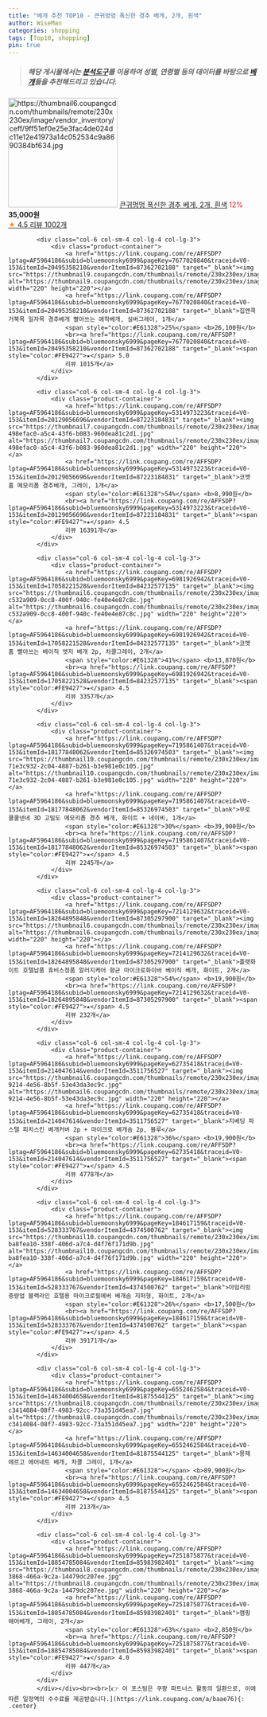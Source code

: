 ```yaml
---
title: "베개 추천 TOP10 - 큰귀멍멍 폭신한 경추 베게, 2개, 흰색"
author: WiseMan
categories: shopping
tags: [Top10, shopping]
pin: true
---
```


> ##### 해당 게시물에서는 [**분석도구**](https://itemscout.io/)를 이용하여 **성별**, **연령별** 등의 데이터를 바탕으로 [**베개**](https://link.coupang.com/a/baae76)들을 추천해드리고 있습니다.
<div class="container"><div class="row">
            <div class="col-6 col-sm-4 col-lg-4 col-lg-3">
                <div class="product-container">
                    <a href="https://link.coupang.com/re/AFFSDP?lptag=AF5964186&subid=bluemoonsky6999&pageKey=7807375458&traceid=V0-153&itemId=21163996880&vendorItemId=88225501592" target="_blank"><img src="https://thumbnail6.coupangcdn.com/thumbnails/remote/230x230ex/image/vendor_inventory/ceff/9ff51ef0e25e3fac4de024dc11e12e41973a14c052534c9a8690384bf634.jpg" alt="https://thumbnail6.coupangcdn.com/thumbnails/remote/230x230ex/image/vendor_inventory/ceff/9ff51ef0e25e3fac4de024dc11e12e41973a14c052534c9a8690384bf634.jpg" width="220" height="220"></a>
                    <a href="https://link.coupang.com/re/AFFSDP?lptag=AF5964186&subid=bluemoonsky6999&pageKey=7807375458&traceid=V0-153&itemId=21163996880&vendorItemId=88225501592" target="_blank">큰귀멍멍 폭신한 경추 베게, 2개, 흰색</a>
                    <span style="color:#E61328">12%</span> <b>35,000원</b>
                    <br><a href="https://link.coupang.com/re/AFFSDP?lptag=AF5964186&subid=bluemoonsky6999&pageKey=7807375458&traceid=V0-153&itemId=21163996880&vendorItemId=88225501592" target="_blank"><span style="color:#FE9427">★</span> 4.5
                    리뷰 1002개</a>
                </div>
            </div>
            
            <div class="col-6 col-sm-4 col-lg-4 col-lg-3">
                <div class="product-container">
                    <a href="https://link.coupang.com/re/AFFSDP?lptag=AF5964186&subid=bluemoonsky6999&pageKey=7677020840&traceid=V0-153&itemId=20495358210&vendorItemId=87362702188" target="_blank"><img src="https://thumbnail9.coupangcdn.com/thumbnails/remote/230x230ex/image/vendor_inventory/3610/72ccb76cbdfa08629788fd485d111fdf7c0fecc3bcaadcbaab90252738ce.jpg" alt="https://thumbnail9.coupangcdn.com/thumbnails/remote/230x230ex/image/vendor_inventory/3610/72ccb76cbdfa08629788fd485d111fdf7c0fecc3bcaadcbaab90252738ce.jpg" width="220" height="220"></a>
                    <a href="https://link.coupang.com/re/AFFSDP?lptag=AF5964186&subid=bluemoonsky6999&pageKey=7677020840&traceid=V0-153&itemId=20495358210&vendorItemId=87362702188" target="_blank">집앤콕 거북목 일자목 경추베개 빨아쓰는 애착베개, 실버그레이, 1개</a>
                    <span style="color:#E61328">25%</span> <b>26,100원</b>
                    <br><a href="https://link.coupang.com/re/AFFSDP?lptag=AF5964186&subid=bluemoonsky6999&pageKey=7677020840&traceid=V0-153&itemId=20495358210&vendorItemId=87362702188" target="_blank"><span style="color:#FE9427">★</span> 5.0
                    리뷰 1015개</a>
                </div>
            </div>
            
            <div class="col-6 col-sm-4 col-lg-4 col-lg-3">
                <div class="product-container">
                    <a href="https://link.coupang.com/re/AFFSDP?lptag=AF5964186&subid=bluemoonsky6999&pageKey=5314973223&traceid=V0-153&itemId=20129056696&vendorItemId=87223184831" target="_blank"><img src="https://thumbnail7.coupangcdn.com/thumbnails/remote/230x230ex/image/retail/images/624397492515072-498efac0-a5c4-43f6-b083-960dea81c2d1.jpg" alt="https://thumbnail7.coupangcdn.com/thumbnails/remote/230x230ex/image/retail/images/624397492515072-498efac0-a5c4-43f6-b083-960dea81c2d1.jpg" width="220" height="220"></a>
                    <a href="https://link.coupang.com/re/AFFSDP?lptag=AF5964186&subid=bluemoonsky6999&pageKey=5314973223&traceid=V0-153&itemId=20129056696&vendorItemId=87223184831" target="_blank">코멧 홈 메모리폼 경추베개, 그레이, 1개</a>
                    <span style="color:#E61328">54%</span> <b>8,990원</b>
                    <br><a href="https://link.coupang.com/re/AFFSDP?lptag=AF5964186&subid=bluemoonsky6999&pageKey=5314973223&traceid=V0-153&itemId=20129056696&vendorItemId=87223184831" target="_blank"><span style="color:#FE9427">★</span> 4.5
                    리뷰 16391개</a>
                </div>
            </div>
            
            <div class="col-6 col-sm-4 col-lg-4 col-lg-3">
                <div class="product-container">
                    <a href="https://link.coupang.com/re/AFFSDP?lptag=AF5964186&subid=bluemoonsky6999&pageKey=6981926942&traceid=V0-153&itemId=17058221528&vendorItemId=84232577135" target="_blank"><img src="https://thumbnail6.coupangcdn.com/thumbnails/remote/230x230ex/image/retail/images/2021083757364982-c532a909-0cc8-400f-940c-fe40e4e87c8c.jpg" alt="https://thumbnail6.coupangcdn.com/thumbnails/remote/230x230ex/image/retail/images/2021083757364982-c532a909-0cc8-400f-940c-fe40e4e87c8c.jpg" width="220" height="220"></a>
                    <a href="https://link.coupang.com/re/AFFSDP?lptag=AF5964186&subid=bluemoonsky6999&pageKey=6981926942&traceid=V0-153&itemId=17058221528&vendorItemId=84232577135" target="_blank">코멧 홈 빨아쓰는 베이직 엣지 베개 2p, 차콜그레이, 2개</a>
                    <span style="color:#E61328">41%</span> <b>13,870원</b>
                    <br><a href="https://link.coupang.com/re/AFFSDP?lptag=AF5964186&subid=bluemoonsky6999&pageKey=6981926942&traceid=V0-153&itemId=17058221528&vendorItemId=84232577135" target="_blank"><span style="color:#FE9427">★</span> 4.5
                    리뷰 3357개</a>
                </div>
            </div>
            
            <div class="col-6 col-sm-4 col-lg-4 col-lg-3">
                <div class="product-container">
                    <a href="https://link.coupang.com/re/AFFSDP?lptag=AF5964186&subid=bluemoonsky6999&pageKey=7195861407&traceid=V0-153&itemId=18177848062&vendorItemId=85326974503" target="_blank"><img src="https://thumbnail10.coupangcdn.com/thumbnails/remote/230x230ex/image/retail/images/540535701163535-71e3c932-2c04-4887-b261-b3e981e0c105.jpg" alt="https://thumbnail10.coupangcdn.com/thumbnails/remote/230x230ex/image/retail/images/540535701163535-71e3c932-2c04-4887-b261-b3e981e0c105.jpg" width="220" height="220"></a>
                    <a href="https://link.coupang.com/re/AFFSDP?lptag=AF5964186&subid=bluemoonsky6999&pageKey=7195861407&traceid=V0-153&itemId=18177848062&vendorItemId=85326974503" target="_blank">무로 쿨쿨넨네 3D 고밀도 메모리폼 경추 베개, 화이트 + 네이비, 1개</a>
                    <span style="color:#E61328">30%</span> <b>39,900원</b>
                    <br><a href="https://link.coupang.com/re/AFFSDP?lptag=AF5964186&subid=bluemoonsky6999&pageKey=7195861407&traceid=V0-153&itemId=18177848062&vendorItemId=85326974503" target="_blank"><span style="color:#FE9427">★</span> 4.5
                    리뷰 2245개</a>
                </div>
            </div>
            
            <div class="col-6 col-sm-4 col-lg-4 col-lg-3">
                <div class="product-container">
                    <a href="https://link.coupang.com/re/AFFSDP?lptag=AF5964186&subid=bluemoonsky6999&pageKey=7214129632&traceid=V0-153&itemId=18264895848&vendorItemId=87305297900" target="_blank"><img src="https://thumbnail6.coupangcdn.com/thumbnails/remote/230x230ex/image/vendor_inventory/0c1e/399f44cfef5ae60408d7687d417c96ba20de2869ea4ab179e108ef380aa3.jpg" alt="https://thumbnail6.coupangcdn.com/thumbnails/remote/230x230ex/image/vendor_inventory/0c1e/399f44cfef5ae60408d7687d417c96ba20de2869ea4ab179e108ef380aa3.jpg" width="220" height="220"></a>
                    <a href="https://link.coupang.com/re/AFFSDP?lptag=AF5964186&subid=bluemoonsky6999&pageKey=7214129632&traceid=V0-153&itemId=18264895848&vendorItemId=87305297900" target="_blank">플랫화이트 호텔납품 휴비스정품 알러지케어 향균 마이크로화이바 베이직 베개, 화이트, 2개</a>
                    <span style="color:#E61328">54%</span> <b>19,900원</b>
                    <br><a href="https://link.coupang.com/re/AFFSDP?lptag=AF5964186&subid=bluemoonsky6999&pageKey=7214129632&traceid=V0-153&itemId=18264895848&vendorItemId=87305297900" target="_blank"><span style="color:#FE9427">★</span> 4.5
                    리뷰 232개</a>
                </div>
            </div>
            
            <div class="col-6 col-sm-4 col-lg-4 col-lg-3">
                <div class="product-container">
                    <a href="https://link.coupang.com/re/AFFSDP?lptag=AF5964186&subid=bluemoonsky6999&pageKey=62735418&traceid=V0-153&itemId=214047614&vendorItemId=3511756527" target="_blank"><img src="https://thumbnail6.coupangcdn.com/thumbnails/remote/230x230ex/image/retail/images/2018/01/26/15/8/553dde29-9214-4e56-8b5f-53e43da3ec9c.jpg" alt="https://thumbnail6.coupangcdn.com/thumbnails/remote/230x230ex/image/retail/images/2018/01/26/15/8/553dde29-9214-4e56-8b5f-53e43da3ec9c.jpg" width="220" height="220"></a>
                    <a href="https://link.coupang.com/re/AFFSDP?lptag=AF5964186&subid=bluemoonsky6999&pageKey=62735418&traceid=V0-153&itemId=214047614&vendorItemId=3511756527" target="_blank">지베딩 파스텔 피치스킨 베개커버 2p + 마이크로 베개솜 2p, 블루</a>
                    <span style="color:#E61328">36%</span> <b>19,900원</b>
                    <br><a href="https://link.coupang.com/re/AFFSDP?lptag=AF5964186&subid=bluemoonsky6999&pageKey=62735418&traceid=V0-153&itemId=214047614&vendorItemId=3511756527" target="_blank"><span style="color:#FE9427">★</span> 4.5
                    리뷰 4778개</a>
                </div>
            </div>
            
            <div class="col-6 col-sm-4 col-lg-4 col-lg-3">
                <div class="product-container">
                    <a href="https://link.coupang.com/re/AFFSDP?lptag=AF5964186&subid=bluemoonsky6999&pageKey=184617159&traceid=V0-153&itemId=528333767&vendorItemId=4374500762" target="_blank"><img src="https://thumbnail10.coupangcdn.com/thumbnails/remote/230x230ex/image/retail/images/3753899275254625-ba8fea10-338f-406d-a7c4-d4f76f171d9b.jpg" alt="https://thumbnail10.coupangcdn.com/thumbnails/remote/230x230ex/image/retail/images/3753899275254625-ba8fea10-338f-406d-a7c4-d4f76f171d9b.jpg" width="220" height="220"></a>
                    <a href="https://link.coupang.com/re/AFFSDP?lptag=AF5964186&subid=bluemoonsky6999&pageKey=184617159&traceid=V0-153&itemId=528333767&vendorItemId=4374500762" target="_blank">아임리빙 중량업 블랙라인 호텔용 마이크로필에버 베개솜 지퍼형, 화이트, 2개</a>
                    <span style="color:#E61328">26%</span> <b>17,500원</b>
                    <br><a href="https://link.coupang.com/re/AFFSDP?lptag=AF5964186&subid=bluemoonsky6999&pageKey=184617159&traceid=V0-153&itemId=528333767&vendorItemId=4374500762" target="_blank"><span style="color:#FE9427">★</span> 4.5
                    리뷰 39171개</a>
                </div>
            </div>
            
            <div class="col-6 col-sm-4 col-lg-4 col-lg-3">
                <div class="product-container">
                    <a href="https://link.coupang.com/re/AFFSDP?lptag=AF5964186&subid=bluemoonsky6999&pageKey=6552462584&traceid=V0-153&itemId=14634004658&vendorItemId=81875544125" target="_blank"><img src="https://thumbnail8.coupangcdn.com/thumbnails/remote/230x230ex/image/retail/images/1142051177520537-c3414084-08f7-4983-92cc-73a351d45ea7.jpg" alt="https://thumbnail8.coupangcdn.com/thumbnails/remote/230x230ex/image/retail/images/1142051177520537-c3414084-08f7-4983-92cc-73a351d45ea7.jpg" width="220" height="220"></a>
                    <a href="https://link.coupang.com/re/AFFSDP?lptag=AF5964186&subid=bluemoonsky6999&pageKey=6552462584&traceid=V0-153&itemId=14634004658&vendorItemId=81875544125" target="_blank">몽제 에르고 에어네트 베개, 차콜 그레이, 1개</a>
                    <span style="color:#E61328"></span> <b>89,900원</b>
                    <br><a href="https://link.coupang.com/re/AFFSDP?lptag=AF5964186&subid=bluemoonsky6999&pageKey=6552462584&traceid=V0-153&itemId=14634004658&vendorItemId=81875544125" target="_blank"><span style="color:#FE9427">★</span> 4.5
                    리뷰 213개</a>
                </div>
            </div>
            
            <div class="col-6 col-sm-4 col-lg-4 col-lg-3">
                <div class="product-container">
                    <a href="https://link.coupang.com/re/AFFSDP?lptag=AF5964186&subid=bluemoonsky6999&pageKey=7251875877&traceid=V0-153&itemId=18854785084&vendorItemId=85983982401" target="_blank"><img src="https://thumbnail8.coupangcdn.com/thumbnails/remote/230x230ex/image/retail/images/2023/05/16/17/4/4527504c-3868-466a-9c2a-14479dc207ee.jpg" alt="https://thumbnail8.coupangcdn.com/thumbnails/remote/230x230ex/image/retail/images/2023/05/16/17/4/4527504c-3868-466a-9c2a-14479dc207ee.jpg" width="220" height="220"></a>
                    <a href="https://link.coupang.com/re/AFFSDP?lptag=AF5964186&subid=bluemoonsky6999&pageKey=7251875877&traceid=V0-153&itemId=18854785084&vendorItemId=85983982401" target="_blank">캠핑 에어베개, 그레이, 2개</a>
                    <span style="color:#E61328">63%</span> <b>2,850원</b>
                    <br><a href="https://link.coupang.com/re/AFFSDP?lptag=AF5964186&subid=bluemoonsky6999&pageKey=7251875877&traceid=V0-153&itemId=18854785084&vendorItemId=85983982401" target="_blank"><span style="color:#FE9427">★</span> 4.0
                    리뷰 447개</a>
                </div>
            </div>
            </div></div><br><br>[👉 이 포스팅은 쿠팡 파트너스 활동의 일환으로, 이에 따른 일정액의 수수료를 제공받습니다.](https://link.coupang.com/a/baae76){: .center}